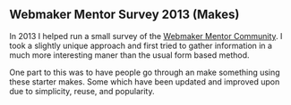 ## Webmaker Mentor Survey 2013 (Makes)

In 2013 I helped run a small survey of the [Webmaker Mentor Community](https://plus.google.com/u/0/communities/106022863174952221205). I took a slightly unique approach and first tried to gather information in a much more interesting maner than the usual form based method.

One part to this was to have people go through an make something using these starter makes. Some which have been updated and improved upon due to simplicity, reuse, and popularity.

